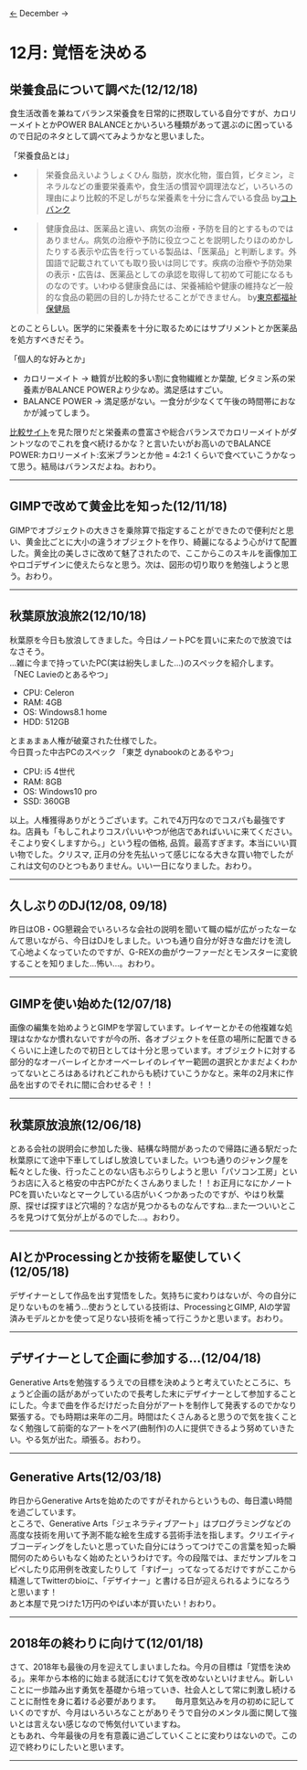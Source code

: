 [<-](./#dairy?mon=112018) December ->
# 12月: 覚悟を決める
## 栄養食品について調べた(12/12/18)
食生活改善を兼ねてバランス栄養食を日常的に摂取している自分ですが、カロリーメイトとかPOWER BALANCEとかいろいろ種類があって選ぶのに困っているので日記のネタとして調べてみようかなと思いました。

「栄養食品とは」
 - >栄養食品えいようしょくひん 脂肪，炭水化物，蛋白質，ビタミン，ミネラルなどの重要栄養素や，食生活の慣習や調理法など，いろいろの理由により比較的不足しがちな栄養素を十分に含んでいる食品 by[コトバンク](https://kotobank.jp/word/%E6%A0%84%E9%A4%8A%E9%A3%9F%E5%93%81-36011)
 - >健康食品は、医薬品と違い、病気の治療・予防を目的とするものではありません。病気の治療や予防に役立つことを説明したりほのめかしたりする表示や広告を行っている製品は、「医薬品」と判断します。外国語で記載されていても取り扱いは同じです。疾病の治療や予防効果の表示・広告は、医薬品としての承認を取得して初めて可能になるものなのです。いわゆる健康食品には、栄養補給や健康の維持など一般的な食品の範囲の目的しか持たせることができません。 by[東京都福祉保健局](http://www.fukushihoken.metro.tokyo.jp/kenkou/kenko_shokuhin/ken_syoku/kanshi/kounou.html)

とのことらしい。医学的に栄養素を十分に取るためにはサプリメントとか医薬品を処方すべきだそう。

「個人的な好みとか」
 - カロリーメイト -> 糖質が比較的多い割に食物繊維とか葉酸, ビタミン系の栄養素がBALANCE POWERより少なめ。満足感はすごい。
 - BALANCE POWER -> 満足感がない。一食分が少なくて午後の時間帯におなかが減ってしまう。
 
 [比較サイト](https://gotan.club/2016/09/22/296/)を見た限りだと栄養素の豊富さや総合バランスでカロリーメイトがダントツなのでこれを食べ続けるかな？と言いたいがお高いのでBALANCE POWER:カロリーメイト:玄米ブランとか他 = 4:2:1 くらいで食べていこうかなって思う。結局はバランスだよね。おわり。

---
## GIMPで改めて黄金比を知った(12/11/18)
GIMPでオブジェクトの大きさを乗除算で指定することができたので便利だと思い、黄金比ごとに大小の違うオブジェクトを作り、綺麗になるよう心がけて配置した。黄金比の美しさに改めて魅了されたので、ここからこのスキルを画像加工やロゴデザインに使えたらなと思う。次は、図形の切り取りを勉強しようと思う。おわり。

---
## 秋葉原放浪旅2(12/10/18)
秋葉原を今日も放浪してきました。今日はノートPCを買いに来たので放浪ではなさそう。  
...雑に今まで持っていたPC(実は紛失しました...)のスペックを紹介します。
「NEC Lavieのとあるやつ」
 - CPU: Celeron
 - RAM: 4GB
 - OS: Windows8.1 home
 - HDD: 512GB

とまぁまぁ人権が破棄された仕様でした。  
今日買った中古PCのスペック
「東芝 dynabookのとあるやつ」
 - CPU: i5 4世代
 - RAM: 8GB
 - OS: Windows10 pro
 - SSD: 360GB
 
以上。人権獲得ありがとうございます。これで4万円なのでコスパも最強ですね。店員も「もしこれよりコスパいいやつが他店であればいいに来てください。そこより安くしますから。」という程の価格, 品質。最高すぎます。本当にいい買い物でした。クリスマ, 正月の分を先払いって感じになる大きな買い物でしたがこれは文句のひとつもありません。いい一日になりました。おわり。

---
## 久しぶりのDJ(12/08, 09/18)
昨日はOB・OG懇親会でいろいろな会社の説明を聞いて職の幅が広がったなーなんて思いながら、今日はDJをしました。いつも通り自分が好きな曲だけを流して心地よくなっていたのですが、G-REXの曲がウーファーだとモンスターに変貌することを知りました...怖い...。おわり。

---
## GIMPを使い始めた(12/07/18)
画像の編集を始めようとGIMPを学習しています。レイヤーとかその他複雑な処理はなかなか慣れないですが今の所、各オブジェクトを任意の場所に配置できるくらいに上達したので初日としては十分と思っています。オブジェクトに対する部分的なオーバーレイとかオーベーレイのレイヤー範囲の選択とかまだよくわかってないところはあるけれどこれからも続けていこうかなと。来年の2月末に作品を出すのでそれに間に合わせるぞ！！

---
## 秋葉原放浪旅(12/06/18)
とある会社の説明会に参加した後、結構な時間があったので帰路に通る駅だった秋葉原にて途中下車してしばし放浪していました。いつも通りのジャンク屋を転々とした後、行ったことのない店もぶらりしようと思い「パソコン工房」というお店に入ると格安の中古PCがたくさんありました！！お正月になにかノートPCを買いたいなとマークしている店がいくつかあったのですが、やはり秋葉原、探せば探すほど穴場的？な店が見つかるものなんですね...また一ついいところを見つけて気分が上がるのでした...。おわり。

---
## AIとかProcessingとか技術を駆使していく(12/05/18)
デザイナーとして作品を出す覚悟をした。気持ちに変わりはないが、今の自分に足りないものを補う...使おうとしている技術は、ProcessingとGIMP, AIの学習済みモデルとかを使って足りない技術を補って行こうかと思います。おわり。

---
## デザイナーとして企画に参加する...(12/04/18)
Generative Artsを勉強するうえでの目標を決めようと考えていたところに、ちょうど企画の話があがっていたので長考した末にデザイナーとして参加することにした。今まで曲を作るだけだった自分がアートを制作して発表するのでかなり緊張する。でも時期は来年の二月。時間はたくさんあると思うので気を抜くことなく勉強して前衛的なアートをペア(曲制作)の人に提供できるよう努めていきたい。やる気が出た。頑張る。おわり。

---
## Generative Arts(12/03/18)
昨日からGenerative Artsを始めたのですがそれからというもの、毎日濃い時間を過ごしています。  
ところで、Generative Arts「ジェネラティブアート」はプログラミングなどの高度な技術を用いて予測不能な絵を生成する芸術手法を指します。クリエイティブコーディングをしたいと思っていた自分にはうってつけでこの言葉を知った瞬間何のためらいもなく始めたというわけです。今の段階では、まだサンプルをコピペしたり応用例を改変したりして「すげー」ってなってるだけですがここから精進してTwitterのbioに、「デザイナー」と書ける日が迎えられるようになろうと思います！  
あと本屋で見つけた1万円のやばい本が買いたい！おわり。

---
## 2018年の終わりに向けて(12/01/18)
さて、2018年も最後の月を迎えてしまいましたね。今月の目標は「覚悟を決める」。来年から本格的に始まる就活にむけて気を改めないといけません。新しいことに一歩踏み出す勇気を基礎から培っていき、社会人として常に刺激し続けることに耐性を身に着ける必要があります。　　
毎月意気込みを月の初めに記していくのですが、今月はいろいろなことがありそうで自分のメンタル面に関して強いとは言えない感じなので怖気付いていますね。  
ともあれ、今年最後の月を有意義に過ごしていくことに変わりはないので。この辺で終わりにしたいと思います。

---

